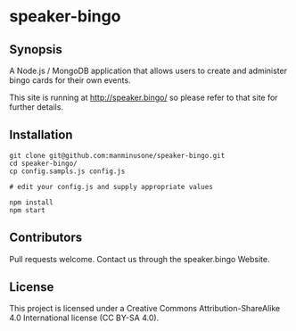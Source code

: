 # speaker-bingo

## Synopsis
A Node.js / MongoDB application that allows users to create and administer bingo cards for their own events. 

This site is running at http://speaker.bingo/ so please refer to that site for further details. 

## Installation 

```
git clone git@github.com:manminusone/speaker-bingo.git
cd speaker-bingo/
cp config.sampls.js config.js

# edit your config.js and supply appropriate values

npm install
npm start
```

## Contributors
Pull requests welcome. Contact us through the speaker.bingo Website.

## License
This project is licensed under a Creative Commons Attribution-ShareAlike 4.0 International license (CC BY-SA 4.0). 
